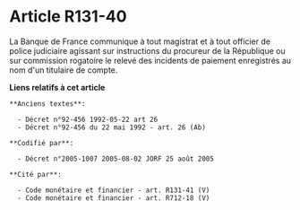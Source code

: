 # Article R131-40

La Banque de France communique à tout magistrat et à tout officier de police judiciaire agissant sur instructions du
procureur de la République ou sur commission rogatoire le relevé des incidents de paiement enregistrés au nom d'un titulaire
de compte.

**Liens relatifs à cet article**

	**Anciens textes**:

	  - Décret n°92-456 1992-05-22 art 26
	  - Décret n°92-456 du 22 mai 1992 - art. 26 (Ab)

	**Codifié par**:

	  - Décret n°2005-1007 2005-08-02 JORF 25 août 2005

	**Cité par**:

	  - Code monétaire et financier - art. R131-41 (V)
	  - Code monétaire et financier - art. R712-18 (V)
